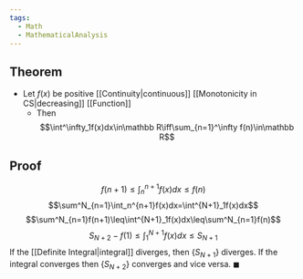 ```yaml
---
tags:
  - Math
  - MathematicalAnalysis
---
```

## Theorem
- Let $f(x)$ be positive [[Continuity|continuous]] [[Monotonicity in CS|decreasing]] [[Function]]
	- Then
	$$\int^\infty_1f(x)dx\in\mathbb R\iff\sum_{n=1}^\infty f(n)\in\mathbb R$$
## Proof
$$f(n+1)\leq\int^{n+1}_nf(x)dx\leq f(n)$$
$$\sum^N_{n=1}\int_n^{n+1}f(x)dx=\int^{N+1}_1f(x)dx$$
$$\sum^N_{n=1}f(n+1)\leq\int^{N+1}_1f(x)dx\leq\sum^N_{n=1}f(n)$$
$$S_{N+2}-f(1)\leq\int_1^{N+1}f(x)dx\leq S_{N+1}$$
If the [[Definite Integral|integral]] diverges, then $\{S_{N+1}\}$ diverges. If the integral converges then $\{S_{N+2}\}$ converges and vice versa. $\blacksquare$